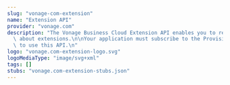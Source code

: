 ```yaml
---
slug: "vonage-com-extension"
name: "Extension API"
provider: "vonage.com"
description: "The Vonage Business Cloud Extension API enables you to retrieve information\
  \ about extensions.\n\nYour application must subscribe to the Provisioning API suite\
  \ to use this API.\n"
logo: "vonage.com-extension-logo.svg"
logoMediaType: "image/svg+xml"
tags: []
stubs: "vonage.com-extension-stubs.json"
---
```

